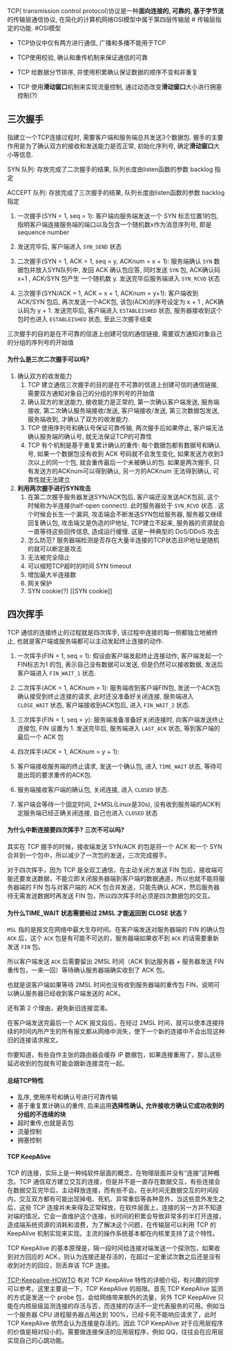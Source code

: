 TCP( transmission control protocol)协议是一种**面向连接的, 可靠的, 基于字节流**的传输层通信协议, 在简化的计算机网络OSI模型中属于第四层传输层 # 传输层指定的功能. #OSI模型

-   TCP协议中仅有两方进行通信, 广播和多播不能用于TCP
-   TCP使用校验, 确认和重传机制来保证通信的可靠

-   TCP 给数据分节排序, 并使用积累确认保证数据的顺序不变和非重复
-   TCP 使用**滑动窗口**机制来实现流量控制, 通过动态改变**滑动窗口**大小进行拥塞控制(?)

## 三次握手

指建立一个TCP连接过程时, 需要客户端和服务端总共发送3个数据包. 握手的主要作用是为了确认双方的接收和发送能力是否正常, 初始化序列号, 确定**滑动窗口**大小等信息.

SYN 队列: 存放完成了二次握手的结果, 队列长度由listen函数的参数 backlog 指定

ACCEPT 队列: 存放完成了三次握手的结果, 队列长度由listen函数的参数 backlog 指定

1.  一次握手(SYN = 1, seq = 1): 客户端向服务端发送一个 SYN 标志位置1的包, 指明客户端连接服务端的端口以及包含一个随机数x作为消息序列号, 即是 sequence number

1.  发送完毕后, 客户端进入 `SYN_SEND` 状态

2.  二次握手(SYN = 1, ACK = 1, seq = y, ACKnum = x + 1): 服务端确认 `SYN` 数据包并放入SYN队列中, 发回 ACK 确认包应答, 同时发送 `SYN` 包, ACK确认码 x+1 , ACK/SYN 包产生 一个随机数 y. 发送完毕后服务端进入 `SYN_RCVD` 状态
3.  三次握手(SYN/ACK = 1, ACK = x + 1, ACKnum = y+1): 客户端收到 ACK/SYN 包后, 再次发送一个ACK包, 该包(ACK)的序号设定为 x + 1 , ACK确认码为 y + 1. 发送完毕后, 客户端进入 `ESTABLEISHED` 状态, 服务器接收到这个包时也进入 `ESTABLEISHED` 状态, 至此三次握手结束

三次握手的目的是在不可靠的信道上创建可信的通信链接, 需要双方通知对象自己的分组的序列号的开始值

#### 为什么是三次二次握手可以吗?
1.  确认双方的收发能力
	1.  TCP 建立通信三次握手的目的是在不可靠的信道上创建可信的通信链接, 需要双方通知对象自己的分组的序列号的开始值
	2.  确认双方的发送能力, 接收能力是正常的, 第一次确认客户端发送, 服务端接收, 第二次确认服务端接收/发送, 客户端接收/发送, 第三次数据包发送, 服务端收到, 才确认了双方的收发能力.
	3.  TCP 使用序列号和确认号保证可靠传输, 两次握手后如果停止, 客户端无法确认服务端的确认号, 就无法保证TCP的可靠性
	4.  TCP 有个机制是基于重复累计确认的重传: 每个数据包都有数据号和确认号, 如果一个数据包没有收到 ACK 号码就不会发生变化, 如果发送方收到3次以上的同一个包, 就会重传最后一个未被确认的包. 如果是两次握手, 只有发送方的ACKnum可以得到确认, 另一方的ACKnum 无法得到确认, 可靠性就无法建立
4.  **利用两次握手进行SYN攻击**
	1.  在第二次握手服务器发送SYN/ACK包后, 客户端还没发送ACK包前, 这个时候称为半连接(half-open connect). 此时服务器处于 `SYN_RCVD` 状态 . 这个时候会长生一个漏洞, 攻击端会不断发送SYN包给服务器, 服务器又继续回复确认包, 攻击端又是伪造的IP地址, TCP建立不起来, 服务器的资源就会一直等待这些回传信息, 造成运行缓慢. 这是一种典型的 DoS/DDoS 攻击
	2.  怎么防范? 服务器端检测是否存在大量半连接的TCP状态且IP地址是随机的就可以断定是攻击
	3.  无法被完全阻止
	4.  可以缩短TCP超时的时间 SYN timeout
	5.  增加最大半连接数
	6.  网关保护
	7.  SYN cookie(?) [[SYN cookie]]

## 四次挥手
TCP 通信的连接终止的过程就是四次挥手, 该过程中连接的每一侧都独立地被终止, 也就是客户端或服务端都可以主动发起终止连接的动作.

1.  一次挥手(FIN = 1, seq = 1): 假设由客户端发起终止连接动作, 客户端发起一个FIN标志为1 的包, 表示自己没有数据可以发送, 但是仍然可以接收数据, 发送后客户端进入 `FIN_WAIT_1` 状态.
2.  二次挥手(ACK = 1, ACKnum = 1): 服务端收到客户端FIN包, 发送一个ACK包确认接受到终止连接的请求, 此时还没准备好关闭连接, 服务端进入 `CLOSE_WAIT` 状态, 客户端接收到ACK包后, 进入 `FIN_WAIT_2` 状态.

3.  三次挥手(FIN = 1, seq = y): 服务端准备准备好关闭连接时, 向客户端发送终止连接包, FIN 设置为 1. 发送完毕后, 服务端进入 `LAST_ACK` 状态, 等到客户端的最后一个 ACK 包
4.  四次挥手(ACK = 1, ACKnum = y + 1):

1.  客户端接收服务端的终止请求, 发送一个确认包, 进入 `TIME_WAIT` 状态, 等待可能出现的要求重传的ACK包.
2.  服务端接收客户端的确认包, 关闭连接, 进入 `CLOSED` 状态.

3.  客户端会等待一个固定时间, 2*MSL(Linux是30s), 没有收到服务端的ACK判定服务端已经正确关闭连接, 自己也进入 `CLOSED` 状态

#### 为什么中断连接要四次挥手? 三次不可以吗?

其实在 TCP 握手的时候，接收端发送 SYN/ACK 的包是将一个 ACK 和一个 SYN 合并到一个包中，所以减少了一次包的发送，三次完成握手。

对于四次挥手，因为 TCP 是全双工通信，在主动关闭方发送 FIN 包后，接收端可能还要发送数据，不能立即关闭服务器端到客户端的数据通道，所以也就不能将服务器端的 FIN 包与对客户端的 ACK 包合并发送，只能先确认 ACK，然后服务器待无需发送数据时再发送 FIN 包，所以四次挥手时必须是四次数据包的交互。

#### 为什么TIME_WAIT 状态需要经过 2MSL 才能返回到 CLOSE 状态？

`MSL` 指的是报文在网络中最大生存时间。在客户端发送对服务器端的 FIN 的确认包 `ACK` 后，这个 `ACK` 包是有可能不可达的，服务器端如果收不到 `ACK` 的话需要重新发送 `FIN` 包。

所以客户端发送 `ACK` 后需要留出 2MSL 时间（ACK 到达服务器 + 服务器发送 FIN 重传包，一来一回）等待确认服务器端确实收到了 ACK 包。

也就是说客户端如果等待 2MSL 时间也没有收到服务器端的重传包 FIN，说明可以确认服务器已经收到客户端发送的 ACK。

还有第 2 个理由，避免新旧连接混淆。

在客户端发送完最后一个 ACK 报文段后，在经过 2MSL 时间，就可以使本连接持续的时间内所产生的所有报文都从网络中消失，使下一个新的连接中不会出现这种旧的连接请求报文。

你要知道，有些自作主张的路由器会缓存 IP 数据包，如果连接重用了，那么这些延迟收到的包就有可能会跟新连接混在一起。

#### 总结TCP特性

-   乱序, 使用序号和确认号进行可靠传输
-   基于重复累计确认的重传, 后来运用**选择性确认,** **允许接收方确认它成功收到的分组的不连续的块**
-   超时重传,也就是丢包
-   流量控制
-   拥塞控制

#### TCP KeepAlive
TCP 的连接，实际上是一种纯软件层面的概念，在物理层面并没有“连接”这种概念。TCP 通信双方建立交互的连接，但是并不是一直存在数据交互，有些连接会在数据交互完毕后，主动释放连接，而有些不会。在长时间无数据交互的时间段内，交互双方都有可能出现掉电、死机、异常重启等各种意外，当这些意外发生之后，这些 TCP 连接并未来得及正常释放，在软件层面上，连接的另一方并不知道对端的情况，它会一直维护这个连接，长时间的积累会导致非常多的半打开连接，造成端系统资源的消耗和浪费，为了解决这个问题，在传输层可以利用 TCP 的 KeepAlive 机制实现来实现。主流的操作系统基本都在内核里支持了这个特性。

TCP KeepAlive 的基本原理是，隔一段时间给连接对端发送一个探测包，如果收到对方回应的 ACK，则认为连接还是存活的，在超过一定重试次数之后还是没有收到对方的回应，则丢弃该 TCP 连接。

[TCP-Keepalive-HOWTO](http://www.tldp.org/HOWTO/html_single/TCP-Keepalive-HOWTO/) 有对 TCP KeepAlive 特性的详细介绍，有兴趣的同学可以参考。这里主要说一下，TCP KeepAlive 的局限。首先 TCP KeepAlive 监测的方式是发送一个 probe 包，会给网络带来额外的流量，另外 TCP KeepAlive 只能在内核层级监测连接的存活与否，而连接的存活不一定代表服务的可用。例如当一个服务器 CPU 进程服务器占用达到 100%，已经卡死不能响应请求了，此时 TCP KeepAlive 依然会认为连接是存活的。因此 TCP KeepAlive 对于应用层程序的价值是相对较小的。需要做连接保活的应用层程序，例如 QQ，往往会在应用层实现自己的心跳功能。